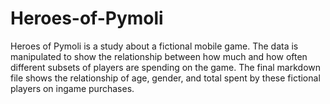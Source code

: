 # Heroes-of-Pymoli
Heroes of Pymoli is a study about a fictional mobile game. The data is manipulated to show the relationship between how much and how often different subsets of players are spending on the game. The final markdown file shows the relationship of age, gender, and total spent by these fictional players on ingame purchases.

